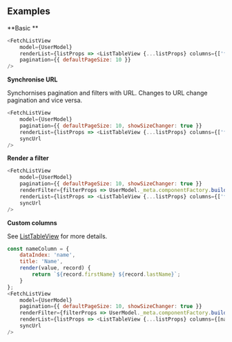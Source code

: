 ## Examples

**Basic **

```js
<FetchListView
    model={UserModel}
    renderList={listProps => <ListTableView {...listProps} columns={['firstName', 'lastName', 'email']} />}
    pagination={{ defaultPageSize: 10 }}
/>
```

**Synchronise URL**

Synchornises pagination and filters with URL. Changes to URL change pagination and vice versa.

```js {"fakeBrowser": true}
<FetchListView
    model={UserModel}
    pagination={{ defaultPageSize: 10, showSizeChanger: true }}
    renderList={listProps => <ListTableView {...listProps} columns={['firstName', 'lastName', 'email']} />}
    syncUrl
/>
```

**Render a filter**

```js {"fakeBrowser": true}
<FetchListView
    model={UserModel}
    pagination={{ defaultPageSize: 10, showSizeChanger: true }}
    renderFilter={filterProps => UserModel._meta.componentFactory.buildListFilter(filterProps)}
    renderList={listProps => <ListTableView {...listProps} columns={['firstName', 'lastName', 'email']} />}
    syncUrl
/>
```

**Custom columns**

See [ListTableView](/components/ListTableView/) for more details.

```js {"fakeBrowser": true}
const nameColumn = {
    dataIndex: 'name',
    title: 'Name',
    render(value, record) {
        return `${record.firstName} ${record.lastName}`;
    }
};
<FetchListView
    model={UserModel}
    pagination={{ defaultPageSize: 10, showSizeChanger: true }}
    renderFilter={filterProps => UserModel._meta.componentFactory.buildListFilter(filterProps)}
    renderList={listProps => <ListTableView {...listProps} columns={[nameColumn, 'email']} />}
    syncUrl
/>
```
